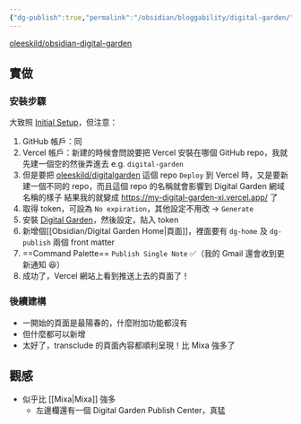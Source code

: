 ```yaml
---
{"dg-publish":true,"permalink":"/obsidian/bloggability/digital-garden/"}
---
```



[oleeskild/obsidian-digital-garden](https://github.com/oleeskild/obsidian-digital-garden)

## 實做

### 安裝步驟
大致照 [Initial Setup](https://github.com/oleeskild/obsidian-digital-garden#initial-setup)，但注意：
1. GitHub 帳戶：同
2. Vercel 帳戶：新建的時候會問說要把 Vercel 安裝在哪個 GitHub repo，我就先建一個空的然後弄進去
  e.g. `digital-garden`
4. 但是要把 [oleeskild/digitalgarden](https://github.com/oleeskild/digitalgarden) 這個 repo `Deploy` 到 Vercel 時，又是要新建一個不同的 repo，而且這個 repo 的名稱就會影響到 Digital Garden 網域名稱的樣子
  結果我的就變成 https://my-digital-garden-xi.vercel.app/ 了
4. 取得 token，可設為 `No expiration`，其他設定不用改
  → `Generate`
5. 安裝 [Digital Garden](obsidian://show-plugin?id=digitalgarden)，然後設定，貼入 token
6. 新增個[[Obsidian/Digital Garden Home\|頁面]]，裡面要有 `dg-home` 及 `dg-publish` 兩個 front matter
7. ==Command Palette== `Publish Single Note` ✅（我的 Gmail 還會收到更新通知 😆）
8. 成功了，Vercel 網站上看到推送上去的頁面了！

### 後續建構
- 一開始的頁面是最陽春的，什麼附加功能都沒有
- 但什麼都可以新增
- 太好了，transclude 的頁面內容都順利呈現！比 Mixa 強多了

## 觀感
- 似乎比 [[Mixa\|Mixa]] 強多
	- 左邊欄還有一個 Digital Garden Publish Center，真猛
